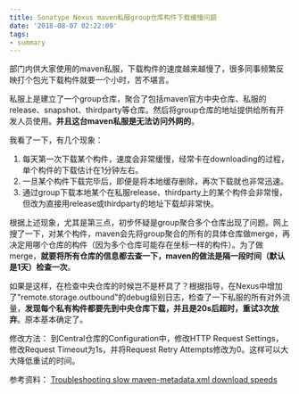 ```yaml
---
title: Sonatype Nexus maven私服group仓库构件下载缓慢问题
date: '2018-08-07 02:22:09'
tags:
- summary
---
```


部门内供大家使用的maven私服，下载构件的速度越来越慢了，很多同事频繁反映打个包光下载构件就要一个小时，苦不堪言。

<!--more-->


私服上是建立了一个group仓库，聚合了包括maven官方中央仓库、私服的release、snapshot、thirdparty等仓库。然后将group仓库的地址提供给所有开发人员使用。**并且这台maven私服是无法访问外网的**。

我看了一下，有几个现象：
1. 每天第一次下载某个构件，速度会非常缓慢，经常卡在downloading的过程，单个构件的下载估计在1分钟左右。
2. 一旦某个构件下载完毕后，即便是将本地缓存删除，再次下载就也非常迅速。
3. 通过group下载本地某个在私服release、thirdparty上的某个构件会非常慢，但改为直接用release或thirdparty的地址下载却非常快。

根据上述现象，尤其是第三点，初步怀疑是group聚合多个仓库出现了问题。网上搜了一下，对某个构件，maven会先将group聚合的所有的具体仓库做merge，再决定用哪个仓库的构件（因为多个仓库可能存在坐标一样的构件）。为了做merge，**就要将所有仓库的信息都去查一下，maven的做法是隔一段时间（默认是1天）检查一次**。

如果是这样，在检查中央仓库的时候岂不是杯具了？根据指导，在Nexus中增加了"remote.storage.outbound"的debug级别日志，检查了一下私服的所有对外流量，**发现每个私有构件都要先到中央仓库下载，并且是20s后超时，重试3次放弃**。原本基本确定了。

修改方法：
到Central仓库的Configuration中，修改HTTP Request Settings，修改Request Timeout为1s，并将Request Retry Attempts修改为0。这样可以大大降低重试的时间。

参考资料：
[Troubleshooting slow maven-metadata.xml download speeds](https://support.sonatype.com/hc/en-us/articles/213465188-Troubleshooting-slow-maven-metadata-xml-download-speeds)

